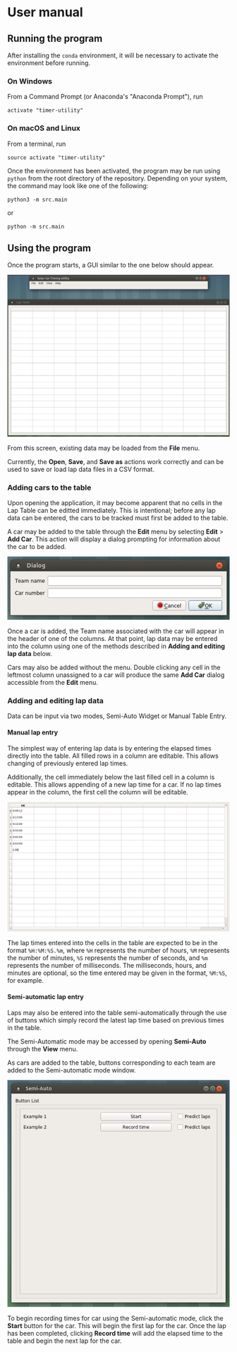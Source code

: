 # User manual

## Running the program

After installing the `conda` environment, it will be necessary to activate the environment before running.

### On Windows

From a Command Prompt (or Anaconda's "Anaconda Prompt"), run

    activate "timer-utility"
	
### On macOS and Linux

From a terminal, run

	source activate "timer-utility"
	
Once the environment has been activated, the program may be run using `python` from the root directory of the repository. Depending on your system, the command may look like one of the following:

	python3 -m src.main

or 

	python -m src.main

## Using the program

Once the program starts, a GUI similar to the one below should appear.

![Initial GUI](Screenshots/gui_screen1.png)

From this screen, existing data may be loaded from the **File** menu.

Currently, the **Open**, **Save**, and **Save as** actions work correctly and can be used to save or load lap data files in a CSV format.





### Adding cars to the table

Upon opening the application, it may become apparent that no cells in the Lap Table can be editted immediately. This is intentional; before any lap data can be entered, the cars to be tracked must first be added to the table.

A car may be added to the table through the **Edit** menu by selecting **Edit** > **Add Car**. This action will display a dialog prompting for information about the car to be added.

![Car dialog](Screenshots/gui_screen2.png)

Once a car is added, the Team name associated with the car will appear in the header of one of the columns. At that point, lap data may be entered into the column using one of the methods described in **Adding and editing lap data** below.

Cars may also be added without the menu. Double clicking any cell in the leftmost column unassigned to a car will produce the same **Add Car** dialog accessible from the **Edit** menu.

### Adding and editing lap data

Data can be input via two modes, Semi-Auto Widget or Manual Table Entry.

#### Manual lap entry

The simplest way of entering lap data is by entering the elapsed times directly into the table. All filled rows in a column are editable. This allows changing of previously entered lap times.

Additionally, the cell immediately below the last filled cell in a column is editable. This allows appending of a new lap time for a car. If no lap times appear in the column, the first cell the column will be editable.

![Appending lap time](Screenshots/gui_screen3.png)

The lap times entered into the cells in the table are expected to be in the format `%H:%M:%S.%m`, where `%H` represents the number of hours, `%M` represents the number of minutes, `%S` represents the number of seconds, and `%m` represents the number of milliseconds. The milliseconds, hours, and minutes are optional, so the time entered may be given in the format, `%M:%S`, for example.

#### Semi-automatic lap entry

Laps may also be entered into the table semi-automatically through the use of buttons which simply record the latest lap time based on previous times in the table.

The Semi-Automatic mode may be accessed by opening **Semi-Auto** through the **View** menu. 

As cars are added to the table, buttons corresponding to each team are added to the Semi-automatic mode window.

![Semi-auto mode](Screenshots/gui_screen4.png)

To begin recording times for car using the Semi-automatic mode, click the **Start** button for the car. This will begin the first lap for the car. Once the lap has been completed, clicking **Record time** will add the elapsed time to the table and begin the next lap for the car.
